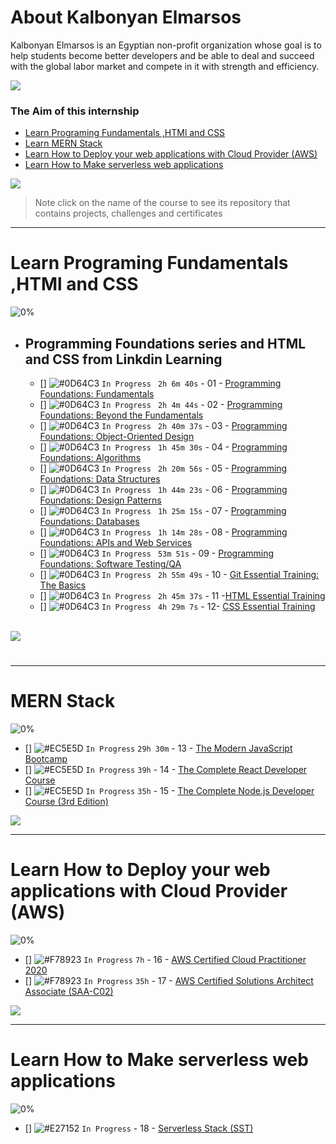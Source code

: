 # About Kalbonyan Elmarsos
 Kalbonyan Elmarsos is an Egyptian non-profit organization whose goal is to help students become better developers and be able to deal and succeed with the global labor market and compete in it with strength and efficiency.
 <br />
 
 <a href="https://www.linkedin.com/company/%D9%83%D8%A7%D9%84%D8%A8%D9%86%D9%8A%D8%A7%D9%86-%D8%A7%D9%84%D9%85%D8%B1%D8%B5%D9%88%D8%B5/" target="_blank"><img src="https://img.shields.io/badge/-Kalbonyan%20Elmarsos-0077B5?style=for-the-badge&logo=Linkedin&logoColor=white"/></a>
### The Aim of this internship
- <a href="#Fundamentals">Learn Programing Fundamentals ,HTMl and CSS </a>
- <a href="#MERN">Learn MERN Stack</a>
- <a href="#AWS">Learn How to Deploy your web applications with Cloud Provider (AWS)</a>
- <a href="#serverless">Learn How to Make serverless web applications</a>

<img src="https://img.shields.io/badge/Total%20Number%20Of%20Hours%20For%20All%20Courses-%2B200h-blue">
<br>

> Note click on the name of the course to see its repository that contains projects, challenges and certificates

- - - -
<!-- Fundamentals -->
<span id="Fundamentals"> </span>
# Learn Programing Fundamentals ,HTMl and CSS

![0%](https://progress-bar.dev/0/?title=Done)
<br />
- ## Programming Foundations series and HTML and CSS from Linkdin Learning

    - [] ![#0D64C3](https://via.placeholder.com/12/0D64C3/000000?text=+) `In Progress` ` 2h 6m 40s` - 01 - [Programming Foundations: Fundamentals](Linkedin-Learning/Programming-Foundation-Fundamentals/)
    - [] ![#0D64C3](https://via.placeholder.com/12/0D64C3/000000?text=+) `In Progress` ` 2h 4m 44s` - 02 - [Programming Foundations: Beyond the Fundamentals](Linkedin-Learning/Programming-Foundations-Beyond-Fundamentals)
    - [] ![#0D64C3](https://via.placeholder.com/12/0D64C3/000000?text=+) `In Progress` ` 2h 40m 37s` - 03 - [Programming Foundations: Object-Oriented Design](Linkedin-Learning/Programming-Foundation-Object-Oriented-Design/)
    - [] ![#0D64C3](https://via.placeholder.com/12/0D64C3/000000?text=+) `In Progress` ` 1h 45m 30s` - 04 - [Programming Foundations: Algorithms](Linkedin-Learning/Programming-Foundations-Algorithms/)
    - [] ![#0D64C3](https://via.placeholder.com/12/0D64C3/000000?text=+) `In Progress` ` 2h 20m 56s` - 05 - [Programming Foundations: Data Structures](Linkedin-Learning/Programming-Foundations-Data-Structures/)
    - [] ![#0D64C3](https://via.placeholder.com/12/0D64C3/000000?text=+) `In Progress` ` 1h 44m 23s` - 06 - [Programming Foundations: Design Patterns](Linkedin-Learning/Programming-Foundations-Design-Patterns/)
    - [] ![#0D64C3](https://via.placeholder.com/12/0D64C3/000000?text=+) `In Progress` ` 1h 25m 15s` - 07 - [Programming Foundations: Databases](Linkedin-Learning/Programming-Foundations-Databases/)
    - [] ![#0D64C3](https://via.placeholder.com/12/0D64C3/000000?text=+) `In Progress` ` 1h 14m 28s` - 08 - [Programming Foundations: APIs and Web Services](Linkedin-Learning/Programming-Foundations-APIs-and-Web-Services/)
    - [] ![#0D64C3](https://via.placeholder.com/12/0D64C3/000000?text=+) `In Progress` ` 53m 51s` - 09 - [Programming Foundations: Software Testing/QA](Linkedin-Learning/Programming-Foundations-Software-TestingQA/)
    - [] ![#0D64C3](https://via.placeholder.com/12/0D64C3/000000?text=+) `In Progress` ` 2h 55m 49s` - 10 - [Git Essential Training: The Basics](Linkedin-Learning/Git-Essential-Training-The-Basics/)
    - [] ![#0D64C3](https://via.placeholder.com/12/0D64C3/000000?text=+) `In Progress` ` 2h 45m 37s` - 11 -[HTML Essential Training](Linkedin-Learning/Html-Essential-Training/)
    - [] ![#0D64C3](https://via.placeholder.com/12/0D64C3/000000?text=+) `In Progress` ` 4h 29m 7s` - 12- [CSS Essential Training](Linkedin-Learning/CSS-Essential-Training/)
    <br />

<img src="https://img.shields.io/badge/Total%20Number%20Of%20Hours%20For%20This%20Courses-24h27m-blue">

#
- - - -
<!-- MERN -->

<span id="MERN"></span>
# MERN Stack
![0%](https://progress-bar.dev/0/?title=Done)
<br />
- [] ![#EC5E5D](https://via.placeholder.com/12/EC5E5D/000000?text=+) `In Progress` `29h 30m` - 13 - [The Modern JavaScript Bootcamp](Udemy/The%20Modern%20JavaScript%20Bootcamp/) 
- [] ![#EC5E5D](https://via.placeholder.com/12/EC5E5D/000000?text=+) `In Progress` `39h` - 14 - [The Complete React Developer Course](Udemy/The%20Complete%20React%20Developer%20Course)
- [] ![#EC5E5D](https://via.placeholder.com/12/EC5E5D/000000?text=+) `In Progress` `35h` - 15 - [The Complete Node.js Developer Course (3rd Edition)](Udemy/The%20Complete%20Node.js%20Developer%20Course/)

<img src="https://img.shields.io/badge/Total%20Number%20Of%20Hours%20For%20This%20Courses-157h30m-blue">
<br />

- - - -

<!-- AWS -->
<span id="AWS"></span>
# Learn How to Deploy your web applications with Cloud Provider (AWS)
![0%](https://progress-bar.dev/0/?title=Done)
- [] ![#F78923](https://via.placeholder.com/12/F78923/000000?text=+) `In Progress` `7h` - 16 - [AWS Certified Cloud Practitioner 2020](aGuruCloud/AWS%20Certified%20Cloud%20Practitioner%202020/)
- [] ![#F78923](https://via.placeholder.com/12/F78923/000000?text=+) `In Progress` `35h` - 17 - [AWS Certified Solutions Architect Associate (SAA-C02)](aGuruCloud/AWS%20Certified%20Solutions%20Architect%20Associate%20(SAA-C02))

<img src="https://img.shields.io/badge/Total%20Number%20Of%20Hours%20For%20This%20Courses-42h-blue">
<br />

- - - -
<!-- serverless -->
<span id="serverless"></span>


# Learn How to Make serverless web applications
![0%](https://progress-bar.dev/0/?title=Done)
- [] ![#E27152](https://via.placeholder.com/12/E27152/000000?text=+) `In Progress` - 18 - [Serverless Stack (SST)](serverless-stack-project/)
